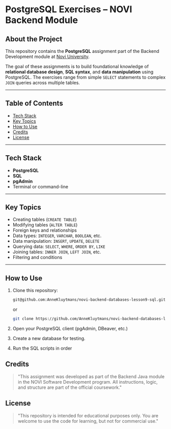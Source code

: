 # PostgreSQL Exercises – NOVI Backend Module

## About the Project

This repository contains the **PostgreSQL** assignment part of the Backend Development module at [Novi University](https://www.novi.nl).

The goal of these assignments is to build foundational knowledge of **relational database design**, **SQL syntax**, and **data manipulation** using PostgreSQL. The exercises range from simple `SELECT` statements to complex `JOIN` queries across multiple tables.

---

## Table of Contents

- [Tech Stack](#tech-stack)
- [Key Topics](#key-topics)
- [How to Use](#how-to-use)
- [Credits](#credits)
- [License](#license)

---

## Tech Stack

- **PostgreSQL**
- **SQL**
- **pgAdmin**
- Terminal or command-line

---

## Key Topics

- Creating tables (`CREATE TABLE`)
- Modifying tables (`ALTER TABLE`)
- Foreign keys and relationships
- Data types: `INTEGER`, `VARCHAR`, `BOOLEAN`, etc.
- Data manipulation: `INSERT`, `UPDATE`, `DELETE`
- Querying data: `SELECT`, `WHERE`, `ORDER BY`, `LIKE`
- Joining tables: `INNER JOIN`, `LEFT JOIN`, etc.
- Filtering and conditions

---

## How to Use

1. Clone this repository:
    ```bash
    git@github.com:AnneKluytmans/novi-backend-databases-lesson9-sql.git
    ```
   or
    ```bash
    git clone https://github.com/AnneKluytmans/novi-backend-databases-lesson9-sql.git
    ```
2. Open your PostgreSQL client (pgAdmin, DBeaver, etc.)

3. Create a new database for testing.

4. Run the SQL scripts in order


## Credits
> "This assignment was developed as part of the Backend Java module in the NOVI Software Development program. All instructions, logic, and structure are part of the official coursework."

## License
> "This repository is intended for educational purposes only. You are welcome to use the code for learning, but not for commercial use."